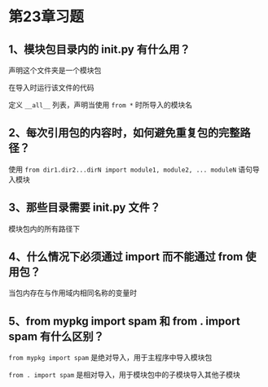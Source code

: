 # 第23章习题

## 1、模块包目录内的 __init__.py 有什么用？

声明这个文件夹是一个模块包

在导入时运行该文件的代码

定义 `__all__` 列表，声明当使用 `from *` 时所导入的模块名

## 2、每次引用包的内容时，如何避免重复包的完整路径？

使用 `from dir1.dir2...dirN import module1, module2, ... moduleN` 语句导入模块

## 3、那些目录需要 __init__.py 文件？

模块包内的所有路径下

## 4、什么情况下必须通过 import 而不能通过 from 使用包？

当包内存在与作用域内相同名称的变量时

## 5、from mypkg import spam 和 from . import spam 有什么区别？

`from mypkg import spam` 是绝对导入，用于主程序中导入模块包

`from . import spam` 是相对导入，用于模块包中的子模块导入其他子模块
